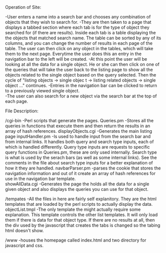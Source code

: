 Operation of Site:

-User enters a name into a search bar and chooses any combination of objects that they wish to search for.
-They are then taken to a page that displays a tabbed section where each tab is for the type of object they searched for (if there are results). 
 Inside each tab is a table displaying the the objects that matched search name. The table can be sorted by any of its columns, and you can change the    number of results in each page of the table. The user can then click on any object in the tables, which will take them to the next page.  Everytime the  user does this an entry in the navigation bar to the left will be created.
-At this point the user will be looking at all the data for a single  object. He or she can then click on one of the queries that will take the user back to the listing page to show all the objects related to the single object based on the query selected. Then the cycle of "listing objects -> single objec t -> listing related objects -> single object ..." continues. 
-Entries in the navigation bar can be clicked to return to a previously viewed single object.  
-The user can also search for a new object via the search bar at the top of each page. 

File Description:

/cgi-bin
 -Perl scripts that generate the pages.
	Queries.pm
	 -Stores all the queries in functions that execute them and then return the results in an array of hash references. 
	displayObjects.cgi
	 -Generates the main listing page
	inputHandler.pm
	 -Is used to handle input from the search bar and from internal links.  It handles both query and search type inputs, each of which is handled differently.  Query type inputs are requests to specific query functions in Queries.pm, these are only used internally. Search type is what is used by the serach bars (as well as some internal links).  See the comments in the file about search type inputs for a better explanation of how it they are handled.
	navbarParser.pm
	 -parses the cookie that stores the navigation information and out of it create an array of hash references for use in the navigation bar template.  
	 showAllData.cgi
	  -Generates the page the holds all the data for a single given object and also displays the queries you can use for that object. 

/tempates
  -All the files in here are fairly self explanitory. They are the html templates that are loaded by the perl scripts to actually display the data. 
  objectList.tmpl
   -The only template the might actually require some explanation.  This template controls the other list templates.  It will only load them if there is data for that object type.  If there are no results at all, then the div used by the javascript that creates the tabs is changed so the tabing html doesn't show. 


/www
 -houses the homepage called index.html and two directory for javascript and css.


